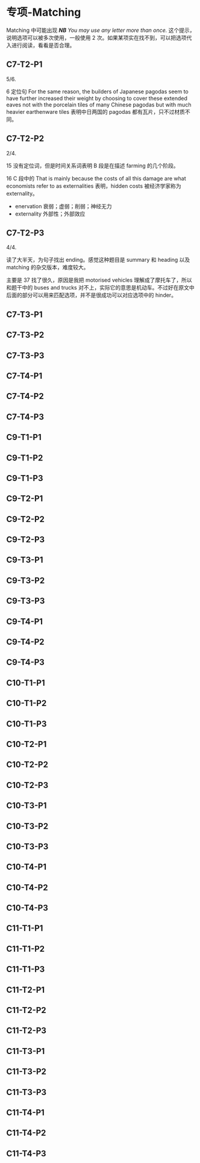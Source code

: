 # 专项-Matching

Matching 中可能出现 ***NB**  You may use any letter more than once.* 这个提示，说明选项可以被多次使用，一般使用 2 次。如果某项实在找不到，可以把选项代入进行阅读，看看是否合理。

## C7-T2-P1

5/6.

6 定位句 For the same reason, the builders of Japanese pagodas seem to have further increased their weight by choosing to cover these extended eaves not with the porcelain tiles of many Chinese pagodas but with much heavier earthenware tiles 表明中日两国的 pagodas 都有瓦片，只不过材质不同。

## C7-T2-P2

2/4.

15 没有定位词，但是时间关系词表明 B 段是在描述 farming 的几个阶段。 

16 C 段中的 That is mainly because the costs of all this damage are what economists refer to as externalities 表明，hidden costs 被经济学家称为 externality。

- enervation 衰弱；虚弱；削弱；神经无力
- externality 外部性；外部效应

## C7-T2-P3

4/4.

读了大半天，为句子找出 ending。感觉这种题目是 summary 和 heading 以及 matching 的杂交版本，难度较大。

主要是 37 找了很久，原因是我把 motorised vehicles 理解成了摩托车了，所以和题干中的 buses and trucks 对不上，实际它的意思是机动车。不过好在原文中后面的部分可以用来匹配选项，并不是很成功可以对应选项中的 hinder。

## C7-T3-P1

## C7-T3-P2

## C7-T3-P3

## C7-T4-P1

## C7-T4-P2

## C7-T4-P3

## C9-T1-P1

## C9-T1-P2

## C9-T1-P3

## C9-T2-P1

## C9-T2-P2

## C9-T2-P3

## C9-T3-P1

## C9-T3-P2

## C9-T3-P3

## C9-T4-P1

## C9-T4-P2

## C9-T4-P3

## C10-T1-P1

## C10-T1-P2

## C10-T1-P3

## C10-T2-P1

## C10-T2-P2

## C10-T2-P3

## C10-T3-P1

## C10-T3-P2

## C10-T3-P3

## C10-T4-P1

## C10-T4-P2

## C10-T4-P3

## C11-T1-P1

## C11-T1-P2

## C11-T1-P3

## C11-T2-P1

## C11-T2-P2

## C11-T2-P3

## C11-T3-P1

## C11-T3-P2

## C11-T3-P3

## C11-T4-P1

## C11-T4-P2

## C11-T4-P3
